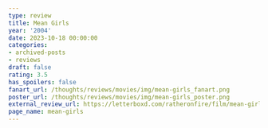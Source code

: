 ```yaml
---
type: review
title: Mean Girls
year: '2004'
date: 2023-10-18 00:00:00
categories:
- archived-posts
- reviews
draft: false
rating: 3.5
has_spoilers: false
fanart_url: /thoughts/reviews/movies/img/mean-girls_fanart.png
poster_url: /thoughts/reviews/movies/img/mean-girls_poster.png
external_review_url: https://letterboxd.com/ratheronfire/film/mean-girls/
page_name: mean-girls
---
```


